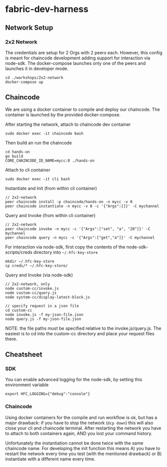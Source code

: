 # fabric-dev-harness
## Network Setup

### 2x2 Network
The credentials are setup for 2 Orgs with 2 peers each.
However, this config is meant for chaincode development adding support for interaction via node-sdk.
The docker-compose launches only one of the peers and launches it in developer mode.

    cd ./workshops/2x2-network
    docker-compose up

## Chaincode
We are using a docker container to compile and deploy our chaincode.
The container is launched by the provided docker-compose.

After starting the network, attach to chaincode dev container

    sudo docker exec -it chaincode bash

Then build an run the chaincode

    cd hands-on
    go build
    CORE_CHAINCODE_ID_NAME=mycc:0 ./hands-on

Attach to cli container

    sudo docker exec -it cli bash

Instantiate and Init (from within cli container)

    // 2x2-network
    peer chaincode install -p chaincode/hands-on -n mycc -v 0
    peer chaincode instantiate -n mycc -v 0 -c '{"Args":[]}' -C mychannel

Query and Invoke (from within cli container)

    // 2x2-network
    peer chaincode invoke -n mycc -c '{"Args":["set", "a", "20"]}' -C mychannel
    peer chaincode query -n mycc -c '{"Args":["get","a"]}' -C mychannel

For interaction via node-sdk, first copy the contents of the node-sdk-scripts/creds directory into `~/.hfc-key-store`

    mkdir ~/.hfc-key-store
    cp creds/* ~/.hfc-key-store/    

Query and Invoke (via node-sdk)

    // 2x2-network, only
    node custom-cc/invoke.js
    node custom-cc/query.js
    node system-cc/display-latest-block.js

    // specify request in a json file
    cd custom-cc
    node invoke.js -f my-json-file.json
    node query.js -f my-json-file.json

NOTE: the file paths must be specified relative to the invoke.js/query.js.
      The easiest is to cd into the custom-cc directory and place your request files there.

## Cheatsheet

### SDK
You can enable advanced logging for the node-sdk, by setting this environment variable

    export HFC_LOGGING={"debug":"console"}

### Chaincode

Using docker containers for the compile and run workflow is ok, but has a major drawback:
if you have to stop the network (`dcp down`) this will also close your cli and chaincode terminal.
After restarting the network you have to attach to both containers again, AND you lost your command history.

Unfortunately the instantiation cannot be done twice with the same chaincode name. For developing the init function this means
A) you have to restart the network every time you test (with the mentioned drawback) or
B) instantiate with a different name every time.
